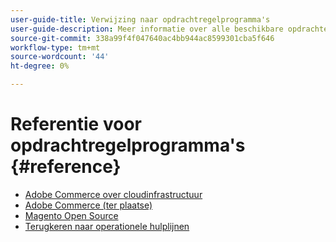 ```yaml
---
user-guide-title: Verwijzing naar opdrachtregelprogramma's
user-guide-description: Meer informatie over alle beschikbare opdrachten, argumenten en opties voor Adobe Commerce en Magento Open Source-opdrachtregelprogramma's.
source-git-commit: 338a99f4f047640ac4bb944ac8599301cba5f646
workflow-type: tm+mt
source-wordcount: '44'
ht-degree: 0%

---
```



# Referentie voor opdrachtregelprogramma&#39;s {#reference}

- [Adobe Commerce over cloudinfrastructuur](commerce.md)
- [Adobe Commerce (ter plaatse)](commerce-on-premises.md)
- [Magento Open Source](magento-open-source.md)
- [Terugkeren naar operationele hulplijnen](https://experienceleague.adobe.com/docs/commerce-operations/operational-guides/home.html)
